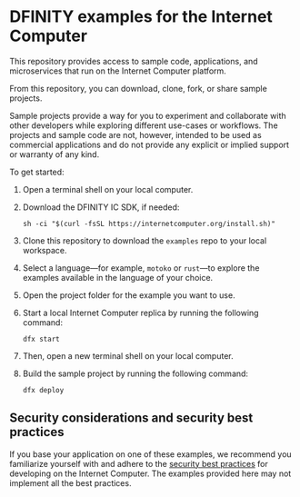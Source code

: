 # DFINITY examples for the Internet Computer

This repository provides access to sample code, applications, and microservices that run on the Internet Computer platform.

From this repository, you can download, clone, fork, or share sample projects.
<!-- You will also be able to contribute your own project or suggest updates to published projects using the standard Git work flow. --> 

Sample projects provide a way for you to experiment and collaborate with other developers while exploring different use-cases or workflows.
The projects and sample code are not, however, intended to be used as commercial applications and do not provide any explicit or implied support or warranty of any kind.

To get started:

1. Open a terminal shell on your local computer.

1. Download the DFINITY IC SDK, if needed:

    ```
    sh -ci "$(curl -fsSL https://internetcomputer.org/install.sh)"
    ```

1. Clone this repository to download the `examples` repo to your local workspace.

1. Select a language—for example, `motoko` or `rust`—to explore the examples available in the language of your choice.

1. Open the project folder for the example you want to use.

1. Start a local Internet Computer replica by running the following command:

    ```
    dfx start
    ```

1. Then, open a new terminal shell on your local computer.

1. Build the sample project by running the following command:

    ```
    dfx deploy
    ```

## Security considerations and security best practices

If you base your application on one of these examples, we recommend you familiarize yourself with and adhere to the [security best practices](https://internetcomputer.org/docs/current/references/security/) for developing on the Internet Computer. The examples provided here may not implement all the best practices.
